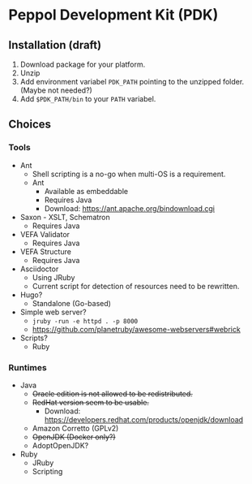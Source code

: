# Peppol Development Kit (PDK)


## Installation (draft)

1. Download package for your platform.
2. Unzip
3. Add environment variabel `PDK_PATH` pointing to the unzipped folder. (Maybe not needed?)
4. Add `$PDK_PATH/bin` to your `PATH` variabel.



## Choices


### Tools

* Ant
  * Shell scripting is a no-go when multi-OS is a requirement.
  * Ant
    * Available as embeddable
    * Requires Java
    * Download: https://ant.apache.org/bindownload.cgi
* Saxon - XSLT, Schematron
  * Requires Java
* VEFA Validator
  * Requires Java
* VEFA Structure
  * Requires Java
* Asciidoctor
  * Using JRuby
  * Current script for detection of resources need to be rewritten.
* Hugo?
  * Standalone (Go-based)
* Simple web server?
  * `jruby -run -e httpd . -p 8000`
  * https://github.com/planetruby/awesome-webservers#webrick
* Scripts?
  * Ruby


### Runtimes

* Java
  * ~~Oracle edition is not allowed to be redistributed.~~
  * ~~RedHat version seem to be usable.~~
    * Download: https://developers.redhat.com/products/openjdk/download
  * Amazon Corretto (GPLv2)
  * ~~OpenJDK (Docker only?)~~
  * AdoptOpenJDK?
* Ruby
  * JRuby
  * Scripting
